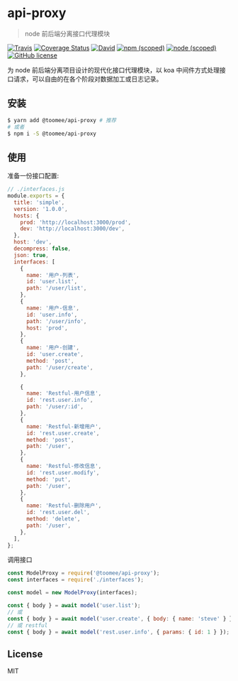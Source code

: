 # api-proxy

> node 前后端分离接口代理模块

  [![Travis](https://img.shields.io/travis/toomeefed/api-proxy.svg)](https://travis-ci.org/toomeefed/api-proxy)
  [![Coverage Status](https://img.shields.io/coveralls/toomeefed/api-proxy/master.svg?style=flat)](https://coveralls.io/github/toomeefed/api-proxy?branch=master)
  [![David](https://img.shields.io/david/toomeefed/api-proxy.svg)](https://david-dm.org/toomeefed/api-proxy)
  [![npm (scoped)](https://img.shields.io/npm/v/@toomee/api-proxy.svg)](https://www.npmjs.com/package/@toomee/api-proxy)
  [![node (scoped)](https://img.shields.io/node/v/@toomee/api-proxy.svg)](https://github.com/toomeefed/api-proxy)
  [![GitHub license](https://img.shields.io/github/license/toomeefed/api-proxy.svg)](https://github.com/toomeefed/api-proxy/blob/master/LICENSE)

为 node 前后端分离项目设计的现代化接口代理模块，以 koa 中间件方式处理接口请求，可以自由的在各个阶段对数据加工或日志记录。

## 安装

```sh
$ yarn add @toomee/api-proxy # 推荐
# 或者
$ npm i -S @toomee/api-proxy
```

## 使用

准备一份接口配置:

```js
// ./interfaces.js
module.exports = {
  title: 'simple',
  version: '1.0.0',
  hosts: {
    prod: 'http://localhost:3000/prod',
    dev: 'http://localhost:3000/dev',
  },
  host: 'dev',
  decompress: false,
  json: true,
  interfaces: [
    {
      name: '用户-列表',
      id: 'user.list',
      path: '/user/list',
    },
    {
      name: '用户-信息',
      id: 'user.info',
      path: '/user/info',
      host: 'prod',
    },
    {
      name: '用户-创建',
      id: 'user.create',
      method: 'post',
      path: '/user/create',
    },

    {
      name: 'Restful-用户信息',
      id: 'rest.user.info',
      path: '/user/:id',
    },
    {
      name: 'Restful-新增用户',
      id: 'rest.user.create',
      method: 'post',
      path: '/user',
    },
    {
      name: 'Restful-修改信息',
      id: 'rest.user.modify',
      method: 'put',
      path: '/user',
    },
    {
      name: 'Restful-删除用户',
      id: 'rest.user.del',
      method: 'delete',
      path: '/user',
    },
  ],
};
```

调用接口

```js
const ModelProxy = require('@toomee/api-proxy');
const interfaces = require('./interfaces');

const model = new ModelProxy(interfaces);

const { body } = await model('user.list');
// 或
const { body } = await model('user.create', { body: { name: 'steve' } });
// 或 restful
const { body } = await model('rest.user.info', { params: { id: 1 } });
```

## License

MIT
